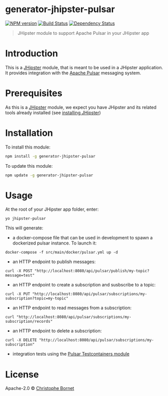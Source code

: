 # generator-jhipster-pulsar
[![NPM version][npm-image]][npm-url] [![Build Status][github-image]][github-url] [![Dependency Status][daviddm-image]][daviddm-url]
> JHipster module to support Apache Pulsar in your JHipster app

# Introduction

This is a [JHipster](https://www.jhipster.tech/) module, that is meant to be used in a JHipster application.
It provides integration with the [Apache Pulsar](https://pulsar.apache.org/) messaging system.

# Prerequisites

As this is a [JHipster](https://www.jhipster.tech/) module, we expect you have JHipster and its related tools already installed (see [installing JHipster](https://www.jhipster.tech/installation/))

# Installation

To install this module:

```bash
npm install -g generator-jhipster-pulsar
```

To update this module:

```bash
npm update -g generator-jhipster-pulsar
```

# Usage
At the root of your JHipster app folder, enter:
```
yo jhipster-pulsar
```

This will generate:

* a docker-compose file that can be used in development to spawn a dockerized pulsar instance. To launch it:
```
docker-compose -f src/main/docker/pulsar.yml up -d
```
* an HTTP endpoint to publish messages:
```
curl -X POST "http://localhost:8080/api/pulsar/publish/my-topic?message=test"
```
* an HTTP endpoint to create a subscription and susbscribe to a topic:
```
curl -X PUT "http://localhost:8080/api/pulsar/subscriptions/my-subscription?topic=my-topic"
```
* an HTTP endpoint to read messages from a subscription:
```
curl "http://localhost:8080/api/pulsar/subscriptions/my-subscription/records"
```
* an HTTP endpoint to delete a subscription:
```
curl -X DELETE "http://localhost:8080/api/pulsar/subscriptions/my-subscription"
```
* integration tests using the [Pulsar Testcontainers module](https://www.testcontainers.org/modules/pulsar/)

# License

Apache-2.0 © [Christophe Bornet](https://github.com/cbornet)


[npm-image]: https://img.shields.io/npm/v/generator-jhipster-pulsar.svg
[npm-url]: https://npmjs.org/package/generator-jhipster-pulsar
[github-image]: https://github.com/cbornet/generator-jhipster-pulsar/workflows/Build/badge.svg
[github-url]: https://github.com/cbornet/generator-jhipster-pulsar/actions
[daviddm-image]: https://david-dm.org/cbornet/generator-jhipster-pulsar.svg?theme=shields.io
[daviddm-url]: https://david-dm.org/cbornet/generator-jhipster-pulsar
